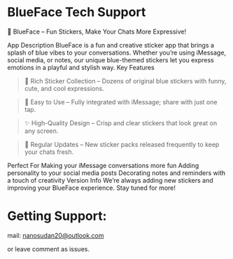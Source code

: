 # BlueFace Tech Support

📱 BlueFace – Fun Stickers, Make Your Chats More Expressive!

App Description
BlueFace is a fun and creative sticker app that brings a splash of blue vibes to your conversations.  Whether you’re using iMessage, social media, or notes, our unique blue-themed stickers let you express emotions in a playful and stylish way.
Key Features
> 🎨 Rich Sticker Collection – Dozens of original blue stickers with funny, cute, and cool expressions.

> 🚀 Easy to Use – Fully integrated with iMessage;  share with just one tap.

> ✨ High-Quality Design – Crisp and clear stickers that look great on any screen.

> 🔄 Regular Updates – New sticker packs released frequently to keep your chats fresh.

Perfect For
Making your iMessage conversations more fun
Adding personality to your social media posts
Decorating notes and reminders with a touch of creativity
Version Info
We’re always adding new stickers and improving your BlueFace experience.  Stay tuned for more!

# Getting Support:

mail: nanosudan20@outlook.com

or leave comment as issues.
